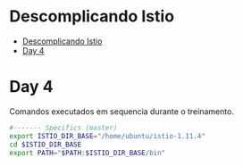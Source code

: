 # Descomplicando Istio

<!-- TOC -->

- [Descomplicando Istio](#descomplicando-istio)
- [Day 4](#day-4)

<!-- TOC -->


# Day 4

Comandos executados em sequencia durante o treinamento.

```bash
#------- Specifics (master)
export ISTIO_DIR_BASE="/home/ubuntu/istio-1.11.4"
cd $ISTIO_DIR_BASE
export PATH="$PATH:$ISTIO_DIR_BASE/bin"

```